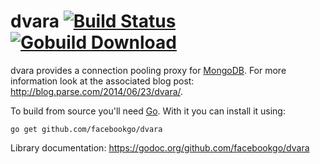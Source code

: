 # dvara [![Build Status](https://secure.travis-ci.org/facebookgo/dvara.png)](http://travis-ci.org/facebookgo/dvara) [![Gobuild Download](http://gobuild.io/badge/github.com/facebookgo/dvara/download.png)](http://gobuild.io/github.com/facebookgo/dvara)

dvara provides a connection pooling proxy for
[MongoDB](http://www.mongodb.org/). For more information look at the associated
blog post: http://blog.parse.com/2014/06/23/dvara/.

To build from source you'll need [Go](http://golang.org/). With it you can install it using:

```
go get github.com/facebookgo/dvara
```

Library documentation: https://godoc.org/github.com/facebookgo/dvara
